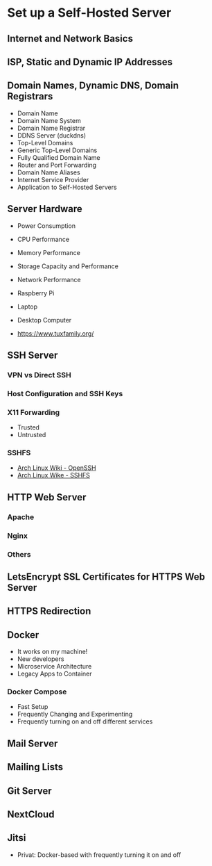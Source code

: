 # Set up a Self-Hosted Server

## Internet and Network Basics

## ISP, Static and Dynamic IP Addresses

## Domain Names, Dynamic DNS, Domain Registrars
- Domain Name
- Domain Name System
- Domain Name Registrar
- DDNS Server (duckdns)
- Top-Level Domains
- Generic Top-Level Domains
- Fully Qualified Domain Name
- Router and Port Forwarding
- Domain Name Aliases
- Internet Service Provider
- Application to Self-Hosted Servers

## Server Hardware
- Power Consumption
- CPU Performance
- Memory Performance
- Storage Capacity and Performance
- Network Performance


- Raspberry Pi
- Laptop
- Desktop Computer
- https://www.tuxfamily.org/

## SSH Server
### VPN vs Direct SSH
### Host Configuration and SSH Keys
### X11 Forwarding
- Trusted
- Untrusted

### SSHFS

- [Arch Linux Wiki - OpenSSH](https://wiki.archlinux.org/index.php/OpenSSH)
- [Arch Linux Wike - SSHFS](https://wiki.archlinux.org/index.php/SSHFS)

## HTTP Web Server
### Apache
### Nginx
### Others

## LetsEncrypt SSL Certificates for HTTPS Web Server

## HTTPS Redirection

## Docker
- It works on my machine!
- New developers
- Microservice Architecture
- Legacy Apps to Container

### Docker Compose
- Fast Setup
- Frequently Changing and Experimenting
- Frequently turning on and off different services

## Mail Server

## Mailing Lists

## Git Server

## NextCloud

## Jitsi
- Privat: Docker-based with frequently turning it on and off
